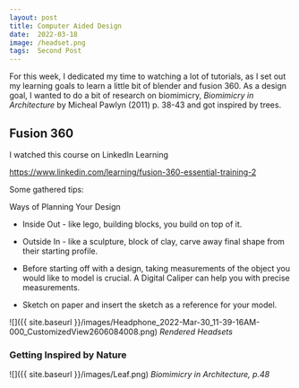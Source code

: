 ```yaml
---
layout: post
title: Computer Aided Design
date:  2022-03-18
image: /headset.png
tags:  Second Post
---
```


For this week, I dedicated my time to watching a lot of tutorials, as I set out my learning goals to learn a little bit of blender and fusion 360. As a design goal, I wanted to do a bit of research on biomimicry, *Biomimicry in Architecture* by Micheal Pawlyn (2011) p. 38-43 and got inspired by trees.

## Fusion 360

I watched this course on LinkedIn Learning

<https://www.linkedin.com/learning/fusion-360-essential-training-2>

Some gathered tips:

Ways of Planning Your Design

* Inside Out - like lego, building blocks, you build on top of it.

* Outside In - like a sculpture, block of clay, carve away final shape from their starting profile.

* Before starting off with a design, taking measurements of the object you would like to model is crucial. A Digital Caliper can help you with precise measurements.

* Sketch on paper and insert the sketch as a reference for your model.


![]({{ site.baseurl }}/images/Headphone_2022-Mar-30_11-39-16AM-000_CustomizedView2606084008.png)
*Rendered Headsets*

### Getting Inspired by Nature







![]({{ site.baseurl }}/images/Leaf.png)
*Biomimicry in Architecture, p.48*



 








